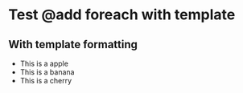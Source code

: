 # Test @add foreach with template

## With template formatting

- This is a apple
- This is a banana
- This is a cherry